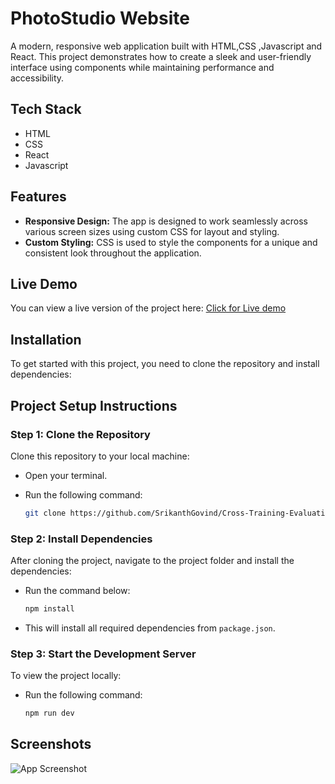 
# PhotoStudio Website

A modern, responsive web application built with HTML,CSS ,Javascript and React. This project demonstrates how to create a sleek and user-friendly interface using components while maintaining performance and accessibility.


## Tech Stack
- HTML
- CSS
- React
- Javascript


## Features

- **Responsive Design:** The app is designed to work seamlessly across various screen sizes using custom CSS for layout and styling.
- **Custom Styling:** CSS is used to style the components for a unique and consistent look throughout the application.


## Live Demo

You can view a live version of the project here: [Click for Live demo](https://polite-choux-d690c2.netlify.app/)

## Installation

To get started with this project, you need to clone the repository and install dependencies:

## Project Setup Instructions


### Step 1: Clone the Repository

Clone this repository to your local machine:

-  Open your terminal.
-  Run the following command:

    ```bash
    git clone https://github.com/SrikanthGovind/Cross-Training-Evaluation.git
    ```

### Step 2: Install Dependencies

After cloning the project, navigate to the project folder and install the dependencies:

- Run the command below:

    ```bash
    npm install
    ```

- This will install all required dependencies from `package.json`.

### Step 3: Start the Development Server

To view the project locally:

- Run the following command:

    ```bash
    npm run dev
    ```

## Screenshots

![App Screenshot](https://via.placeholder.com/468x300?text=App+Screenshot+Here)


